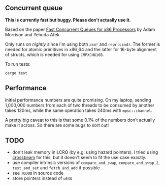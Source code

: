 Concurrent queue
----------------

**This is currently fast but buggy. Please don't actually use it.**

Based on the paper [Fast Concurrent Queues for x86
Processors](http://www.cs.technion.ac.il/~mad/publications/ppopp2013-x86queues.pdf)
by Adam Morrison and Yehuda Afek.

Only runs on *nightly* since I'm using both `asm!` and `repr(simd)`. The former
is needed for atomic primitives in x86_64 and the latter for 16-byte alignment
of structs, which is needed for using `CMPXCHG16B`.

To run tests:

    cargo test

Performance
-----------

Initial performance numbers are quite promising. On my laptop, sending
1,000,000 numbers from each of two threads to be consumed by another takes
120ms, while the same operation takes 240ms with `mpsc::channel`.

A pretty big caveat to this is that some 0.1% of the numbers don't actually
make it across. So there are some bugs to sort out!

TODO
----

- don't leak memory in LCRQ (by e.g. using hazard pointers). I tried using
  [crossbeam](https://github.com/aturon/crossbeam) for this, but it doesn't
  seem to fit the use case exactly.
- use compiler intrinsic versions of `compare_and_swap`, `compare_and_swap_2`,
  `test_and_set` and `fetch_and_add` if possible
- see `TODO`s in source code
- store pointers instead of `u64`s

